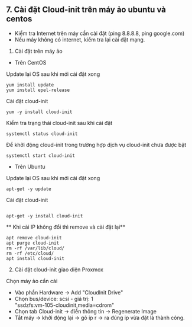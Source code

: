 ## 7. Cài đặt Cloud-init trên máy ảo ubuntu và centos

- Kiểm tra Internet trên máy cần cài đặt (ping 8.8.8.8, ping google.com)
- Nếu máy không có internet, kiểm tra lại cài đặt mạng. 

1. Cài đặt trên máy ảo

* Trên CentOS

Update lại OS sau khi mới cài đặt xong

```
yum install update
yum install epel-release

```      
Cài đặt cloud-init

```
yum -y install cloud-init 

```   
 
Kiểm tra trạng thái cloud-init sau khi cài đặt

```    
systemctl status cloud-init

```

Để khởi động cloud-init trong trường hợp dịch vụ cloud-init chưa được bật

```
systemctl start cloud-init

```

* Trên Ubuntu

Update lại OS sau khi mới cài đặt xong

```
apt-get -y update

```
Cài đặt cloud-init

```

apt-get -y install cloud-init

```

** Khi cài IP không đổi thì remove và cài đặt lại**


```
apt remove cloud-init
apt purge cloud-init
rm -rf /var/lib/cloud/
rm -rf /etc/cloud/
apt install cloud-init

```

 2.  Cài đặt cloud-init  giao diện Proxmox

  Chọn máy ảo cần cài 
   +  Vào phần Hardware -> Add "Cloudlnit Drive"
   +  Chọn bus/device: scsi - giá trị: 1  
      "ssdzfs:vm-105-cloudinit,media=cdrom"
   +  Chọn tab Cloud-init -> điền thông tin -> Regenerate Image 
   +  Tắt máy -> khởi động lại -> gõ ip r -> ra đúng ip vừa đặt là thành công.

